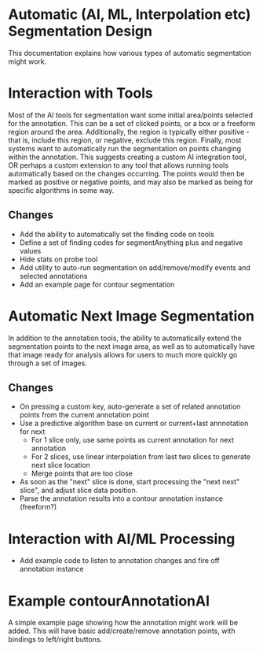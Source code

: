 # Automatic (AI, ML, Interpolation etc) Segmentation Design

This documentation explains how various types of automatic segmentation might work.

# Interaction with Tools

Most of the AI tools for segmentation want some initial area/points selected for the annotation. This can be a set of clicked points, or a box or a freeform region around the area. Additionally, the region is typically either positive - that is, include this region, or negative, exclude this region. Finally, most systems want to automatically run the segmentation on points changing within the annotation. This suggests creating a custom AI integration tool, OR perhaps a custom extension to any tool that allows running tools automatically based on the changes occurring. The points would then be marked as positive or negative points, and may also be marked as being for specific algorithms in some way.

## Changes

- Add the ability to automatically set the finding code on tools
- Define a set of finding codes for segmentAnything plus and negative values
- Hide stats on probe tool
- Add utility to auto-run segmentation on add/remove/modify events and selected annotations
- Add an example page for contour segmentation

# Automatic Next Image Segmentation

In addition to the annotation tools, the ability to automatically extend the segmentation points to the next image area, as well as to automatically have that image ready for analysis allows for users to much more quickly go through a set of images.

## Changes

- On pressing a custom key, auto-generate a set of related annotation points from the current annotation point
- Use a predictive algorithm base on current or current+last annnotation for next
  - For 1 slice only, use same points as current annotation for next annotation
  - For 2 slices, use linear interpolation from last two slices to generate next slice location
  - Merge points that are too close
- As soon as the "next" slice is done, start processing the "next next" slice", and adjust slice data position.
- Parse the annotation results into a contour annotation instance (freeform?)

# Interaction with AI/ML Processing

- Add example code to listen to annotation changes and fire off annotation instance

# Example contourAnnotationAI

A simple example page showing how the annotation might work will be added. This will have basic add/create/remove annotation points, with bindings to left/right buttons.
